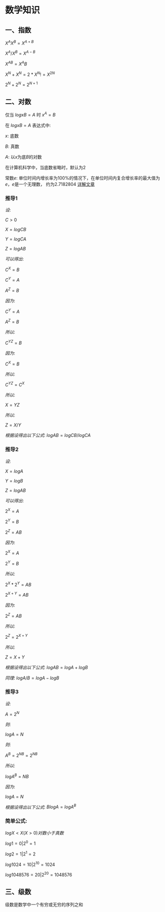 # 数学知识

## 一、指数

$X^AX^B = X^{A+B}$

$X^A/ X^B = X^{A-B}$

${X^A}^B = X^AB$

$X^N + X^N = 2*X^N != X^{2N}$

$2^N + 2^N = 2^{N+1}$

## 二、对数

仅当 $logxB=A$ 时 $x^A=B$

在 $logxB=A$ 表达式中:

$x$: 底数

$B$: 真数

$A$: 以$x$为底$B$的对数

在计算机科学中，当底数省略时，默认为2

常数$e$: 单位时间内增长率为100%的情况下，在单位时间内复合增长率的最大值为$e$，$e$是一个无理数，
约为2.7182804 [详解文章](https://betterexplained.com/articles/an-intuitive-guide-to-exponential-functions-e/)

### 推导1

$设:$

$C>0$

$X=logCB$

$Y=logCA$

$Z=logAB$

$可以得出:$

$C^X=B$

$C^Y=A$

$A^Z=B$

$因为:$

$C^Y=A$

$A^Z=B$

$所以:$

${C^Y}^Z=B$

$因为:$

$C^X=B$

$所以:$

${C^Y}^Z=C^X$

$所以:$

$X=YZ$

$所以:$

$Z=X/Y$

$根据设得出以下公式:$
$logAB = logCB / logCA$

### 推导2


$设:$

$X=log A$

$Y=log B$

$Z=log AB$

$可以得出:$

$2^X=A$

$2^Y=B$

$2^Z=AB$

$因为:$

$2^X=A$

$2^Y=B$

$所以:$

$2^X * 2^Y = AB$

$2^{X+Y} = AB$

$因为:$

$2^Z=AB$

$所以:$

$2^Z = 2^{X+Y}$

$所以:$

$Z = X+Y$

$根据设得出以下公式:$
$log AB = log A + log B$

$同理:$
$log A/B = log A - log B$


### 推导3

$设:$

$A = 2 ^ N$

$则:$

$log A = N$

$则:$

$A^B = {2^N}^B = 2^{NB}$

$所以:$

$log A^B = NB$

$因为:$

$log A = N$

$根据设得出以下公式:$
$B log A = log A^B$


### 简单公式:


$log X < X (X>0) 对数小于真数$

$log 1=0  |2^0=1$

$log 2=1  |2^1=2$

$log 1024=10  |2^{10}=1024$

$log 1048576=20 |2^{20}=1048576$


## 三、级数

级数是数学中一个有穷或无穷的序列之和
